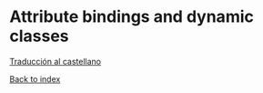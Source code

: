 # Attribute bindings and dynamic classes

[Traducción al castellano](./README_ES.md)

[Back to index](../README.md/#topics-covered)
